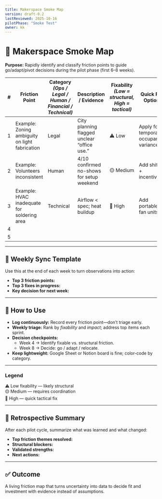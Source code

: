 ```yaml
---
title: Makerspace Smoke Map
version: draft-0.2
lastReviewed: 2025-10-16
pilotPhase: "Smoke Test"
owner: kk
---
```


# 🧭 Makerspace Smoke Map  
**Purpose:** Rapidly identify and classify friction points to guide go/adapt/pivot decisions during the pilot phase (first 6–8 weeks).

| # | Friction Point | Category *(Ops / Legal / Human / Financial / Technical)* | Description / Evidence | Fixability *(Low = structural, High = tactical)* | Quick Fix Option | Long-Term Strategy | Decision / Owner | Linked Issues / Docs |
|---|----------------|------------------------------------------------------------|------------------------|-----------------------------------------------|------------------|--------------------|------------------|----------------------|
| 1 | Example: Zoning ambiguity on light fabrication | Legal | City planning flagged unclear “office use.” | ⚠️ Low | Apply for temporary occupancy variance | Relocate or lobby for mixed-use inclusion | Alex | #ZON-01 |
| 2 | Example: Volunteers inconsistent | Human | 4/10 confirmed no-shows for setup weekend | 🟡 Medium | Add shifts + incentives | Hire part-time ops lead | Jamie | #OPS-03 |
| 3 | Example: HVAC inadequate for soldering area | Technical | Airflow < spec; heat buildup | 🔴 High | Add portable fan units | Budget retrofit in Q2 | Pat | #FAC-02 |
| 4 |  |  |  |  |  |  |  |  |
| 5 |  |  |  |  |  |  |  |  |

---

## 🔄 Weekly Sync Template
Use this at the end of each week to turn observations into action:

- **Top 3 friction points:**  
- **Top 3 fixes in progress:**  
- **Key decision for next week:**  

---

## 🧩 How to Use
- **Log continuously:** Record every friction point—don’t triage early.  
- **Weekly triage:** Rank by *fixability* and *impact*; address top items each sprint.  
- **Decision checkpoints:**  
  - Week 4 → Identify fixable vs. structural friction.  
  - Week 8 → Decide: go / adapt / relocate.  
- **Keep lightweight:** Google Sheet or Notion board is fine; color-code by category.

---

### Legend
⚠️ Low fixability — likely structural  
🟡 Medium — requires coordination  
🔴 High — quick tactical fix

---

## 🧭 Retrospective Summary
After each pilot cycle, summarize what was learned and what changed:
- **Top friction themes resolved:**  
- **Structural blockers:**  
- **Validated strengths:**  
- **Next actions:**  

---

## ✅ Outcome
A living friction map that turns uncertainty into data to decide fit and investment with evidence instead of assumptions.
